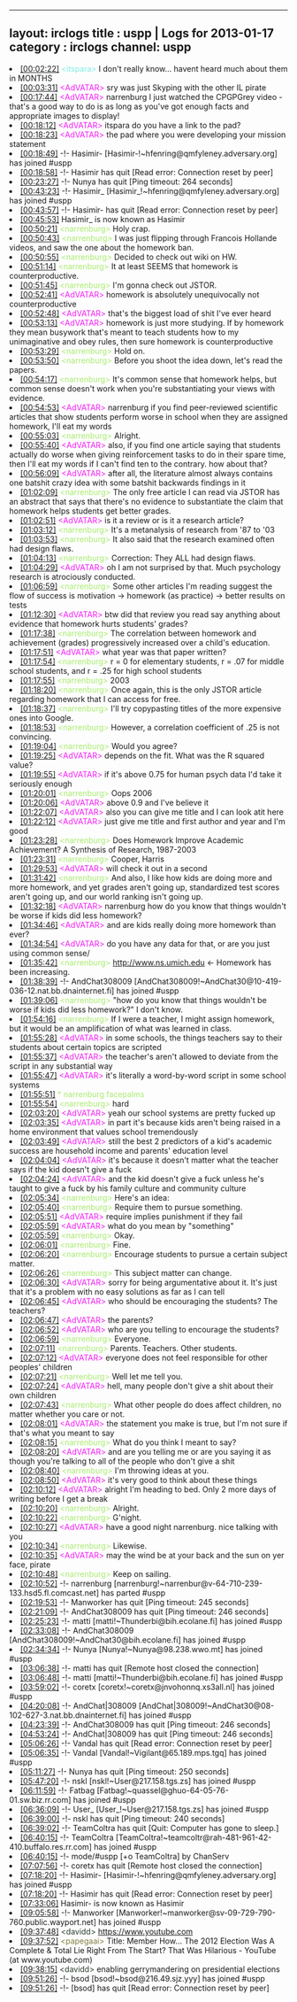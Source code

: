 
---
layout: irclogs
title : uspp | Logs for 2013-01-17
category : irclogs
channel: uspp
---
<li class="logitem"><a href="#00:02:22" name="00:02:22" class="time">[00:02:22]</a> <span class="person" style="color:#7deee6">&lt;itspara&gt;</span> I don't really know... havent heard much about them in MONTHS </li>
<li class="logitem"><a href="#00:03:31" name="00:03:31" class="time">[00:03:31]</a> <span class="person" style="color:#f51bf7">&lt;AdVATAR&gt;</span> sry was just Skyping with the other IL pirate </li>
<li class="logitem"><a href="#00:17:44" name="00:17:44" class="time">[00:17:44]</a> <span class="person" style="color:#f51bf7">&lt;AdVATAR&gt;</span> narrenburg I just watched the CPGPGrey video - that's a good way to do is as long as you've got enough facts and appropriate images to display! </li>
<li class="logitem"><a href="#00:18:12" name="00:18:12" class="time">[00:18:12]</a> <span class="person" style="color:#f51bf7">&lt;AdVATAR&gt;</span> itspara do you have a link to the pad? </li>
<li class="logitem"><a href="#00:18:23" name="00:18:23" class="time">[00:18:23]</a> <span class="person" style="color:#f51bf7">&lt;AdVATAR&gt;</span> the pad where you were developing your mission statement </li>
<li class="logitem"><a href="#00:18:49" name="00:18:49" class="time">[00:18:49]</a> -!- <span class="join">Hasimir-</span> [Hasimir-!~hfenring@qmfyleney.adversary.org] has joined #uspp </li>
<li class="logitem"><a href="#00:18:58" name="00:18:58" class="time">[00:18:58]</a> -!- <span class="quit">Hasimir</span> has quit [Read error: Connection reset by peer] </li>
<li class="logitem"><a href="#00:23:27" name="00:23:27" class="time">[00:23:27]</a> -!- <span class="quit">Nunya</span> has quit [Ping timeout: 264 seconds] </li>
<li class="logitem"><a href="#00:43:23" name="00:43:23" class="time">[00:43:23]</a> -!- <span class="join">Hasimir_</span> [Hasimir_!~hfenring@qmfyleney.adversary.org] has joined #uspp </li>
<li class="logitem"><a href="#00:43:57" name="00:43:57" class="time">[00:43:57]</a> -!- <span class="quit">Hasimir-</span> has quit [Read error: Connection reset by peer] </li>
<li class="logitem"><a href="#00:45:53" name="00:45:53" class="time">[00:45:53]</a> <span class="nick">Hasimir_</span> is now known as <span class="nick">Hasimir</span> </li>
<li class="logitem"><a href="#00:50:21" name="00:50:21" class="time">[00:50:21]</a> <span class="person" style="color:#a8ec6e">&lt;narrenburg&gt;</span> Holy crap. </li>
<li class="logitem"><a href="#00:50:43" name="00:50:43" class="time">[00:50:43]</a> <span class="person" style="color:#a8ec6e">&lt;narrenburg&gt;</span> I was just flipping through Francois Hollande videos, and saw the one about the homework ban. </li>
<li class="logitem"><a href="#00:50:55" name="00:50:55" class="time">[00:50:55]</a> <span class="person" style="color:#a8ec6e">&lt;narrenburg&gt;</span> Decided to check out wiki on HW. </li>
<li class="logitem"><a href="#00:51:14" name="00:51:14" class="time">[00:51:14]</a> <span class="person" style="color:#a8ec6e">&lt;narrenburg&gt;</span> It at least SEEMS that homework is counterproductive. </li>
<li class="logitem"><a href="#00:51:45" name="00:51:45" class="time">[00:51:45]</a> <span class="person" style="color:#a8ec6e">&lt;narrenburg&gt;</span> I'm gonna check out JSTOR. </li>
<li class="logitem"><a href="#00:52:41" name="00:52:41" class="time">[00:52:41]</a> <span class="person" style="color:#f51bf7">&lt;AdVATAR&gt;</span> homework is absolutely unequivocally not counterproductive </li>
<li class="logitem"><a href="#00:52:48" name="00:52:48" class="time">[00:52:48]</a> <span class="person" style="color:#f51bf7">&lt;AdVATAR&gt;</span> that's the biggest load of shit I've ever heard </li>
<li class="logitem"><a href="#00:53:13" name="00:53:13" class="time">[00:53:13]</a> <span class="person" style="color:#f51bf7">&lt;AdVATAR&gt;</span> homework is just more studying.  If by homework they mean busywork that's meant to teach students how to my unimaginative and obey rules, then sure homework is counterproductive </li>
<li class="logitem"><a href="#00:53:29" name="00:53:29" class="time">[00:53:29]</a> <span class="person" style="color:#a8ec6e">&lt;narrenburg&gt;</span> Hold on. </li>
<li class="logitem"><a href="#00:53:50" name="00:53:50" class="time">[00:53:50]</a> <span class="person" style="color:#a8ec6e">&lt;narrenburg&gt;</span> Before you shoot the idea down, let's read the papers. </li>
<li class="logitem"><a href="#00:54:17" name="00:54:17" class="time">[00:54:17]</a> <span class="person" style="color:#a8ec6e">&lt;narrenburg&gt;</span> It's common sense that homework helps, but common sense doesn't work when you're substantiating your views with evidence. </li>
<li class="logitem"><a href="#00:54:53" name="00:54:53" class="time">[00:54:53]</a> <span class="person" style="color:#f51bf7">&lt;AdVATAR&gt;</span> narrenburg if you find peer-reviewed scientific articles that show students perform worse in school when they are assigned homework, I'll eat my words </li>
<li class="logitem"><a href="#00:55:03" name="00:55:03" class="time">[00:55:03]</a> <span class="person" style="color:#a8ec6e">&lt;narrenburg&gt;</span> Alright. </li>
<li class="logitem"><a href="#00:55:40" name="00:55:40" class="time">[00:55:40]</a> <span class="person" style="color:#f51bf7">&lt;AdVATAR&gt;</span> also, if you find one article saying that students actually do worse when giving reinforcement tasks to do in their spare time, then I'll eat my words if I can't find ten to the contrary.  how about that? </li>
<li class="logitem"><a href="#00:56:09" name="00:56:09" class="time">[00:56:09]</a> <span class="person" style="color:#f51bf7">&lt;AdVATAR&gt;</span> after all, the literature almost always contains one batshit crazy idea with some batshit backwards findings in it </li>
<li class="logitem"><a href="#01:02:09" name="01:02:09" class="time">[01:02:09]</a> <span class="person" style="color:#a8ec6e">&lt;narrenburg&gt;</span> The only free article I can read via JSTOR has an abstract that says that there's no evidence to substantiate the claim that homework helps students get better grades. </li>
<li class="logitem"><a href="#01:02:51" name="01:02:51" class="time">[01:02:51]</a> <span class="person" style="color:#f51bf7">&lt;AdVATAR&gt;</span> is it a review or is it a research article? </li>
<li class="logitem"><a href="#01:03:12" name="01:03:12" class="time">[01:03:12]</a> <span class="person" style="color:#a8ec6e">&lt;narrenburg&gt;</span> It's a metanalysis of research from '87 to '03 </li>
<li class="logitem"><a href="#01:03:53" name="01:03:53" class="time">[01:03:53]</a> <span class="person" style="color:#a8ec6e">&lt;narrenburg&gt;</span> It also said that the research examined often had design flaws. </li>
<li class="logitem"><a href="#01:04:13" name="01:04:13" class="time">[01:04:13]</a> <span class="person" style="color:#a8ec6e">&lt;narrenburg&gt;</span> Correction: They ALL had design flaws. </li>
<li class="logitem"><a href="#01:04:29" name="01:04:29" class="time">[01:04:29]</a> <span class="person" style="color:#f51bf7">&lt;AdVATAR&gt;</span> oh I am not surprised by that.  Much psychology research is atrociously conducted. </li>
<li class="logitem"><a href="#01:06:59" name="01:06:59" class="time">[01:06:59]</a> <span class="person" style="color:#a8ec6e">&lt;narrenburg&gt;</span> Some other articles I'm reading suggest the flow of success is motivation -&gt; homework (as practice) -&gt; better results on tests </li>
<li class="logitem"><a href="#01:12:30" name="01:12:30" class="time">[01:12:30]</a> <span class="person" style="color:#f51bf7">&lt;AdVATAR&gt;</span> btw did that review you read say anything about evidence that homework hurts students' grades? </li>
<li class="logitem"><a href="#01:17:38" name="01:17:38" class="time">[01:17:38]</a> <span class="person" style="color:#a8ec6e">&lt;narrenburg&gt;</span> The correlation between homework and achievement (grades) progressively increased over a child's education. </li>
<li class="logitem"><a href="#01:17:51" name="01:17:51" class="time">[01:17:51]</a> <span class="person" style="color:#f51bf7">&lt;AdVATAR&gt;</span> what year was that paper written? </li>
<li class="logitem"><a href="#01:17:54" name="01:17:54" class="time">[01:17:54]</a> <span class="person" style="color:#a8ec6e">&lt;narrenburg&gt;</span> r = 0  for elementary students, r = .07 for middle school students, and r = .25 for high school students </li>
<li class="logitem"><a href="#01:17:55" name="01:17:55" class="time">[01:17:55]</a> <span class="person" style="color:#a8ec6e">&lt;narrenburg&gt;</span> 2003 </li>
<li class="logitem"><a href="#01:18:20" name="01:18:20" class="time">[01:18:20]</a> <span class="person" style="color:#a8ec6e">&lt;narrenburg&gt;</span> Once again, this is the only JSTOR article regarding homework that I can access for free. </li>
<li class="logitem"><a href="#01:18:37" name="01:18:37" class="time">[01:18:37]</a> <span class="person" style="color:#a8ec6e">&lt;narrenburg&gt;</span> I'll try copypasting titles of the more expensive ones into Google. </li>
<li class="logitem"><a href="#01:18:53" name="01:18:53" class="time">[01:18:53]</a> <span class="person" style="color:#a8ec6e">&lt;narrenburg&gt;</span> However, a correlation coefficient of .25 is not convincing. </li>
<li class="logitem"><a href="#01:19:04" name="01:19:04" class="time">[01:19:04]</a> <span class="person" style="color:#a8ec6e">&lt;narrenburg&gt;</span> Would you agree? </li>
<li class="logitem"><a href="#01:19:25" name="01:19:25" class="time">[01:19:25]</a> <span class="person" style="color:#f51bf7">&lt;AdVATAR&gt;</span> depends on the fit.  What was the R squared value? </li>
<li class="logitem"><a href="#01:19:55" name="01:19:55" class="time">[01:19:55]</a> <span class="person" style="color:#f51bf7">&lt;AdVATAR&gt;</span> if it's above 0.75 for human psych data I'd take it seriously enough </li>
<li class="logitem"><a href="#01:20:01" name="01:20:01" class="time">[01:20:01]</a> <span class="person" style="color:#a8ec6e">&lt;narrenburg&gt;</span> Oops 2006 </li>
<li class="logitem"><a href="#01:20:06" name="01:20:06" class="time">[01:20:06]</a> <span class="person" style="color:#f51bf7">&lt;AdVATAR&gt;</span> above 0.9 and I've believe it </li>
<li class="logitem"><a href="#01:22:07" name="01:22:07" class="time">[01:22:07]</a> <span class="person" style="color:#f51bf7">&lt;AdVATAR&gt;</span> also you can give me title and I can look atit here </li>
<li class="logitem"><a href="#01:22:12" name="01:22:12" class="time">[01:22:12]</a> <span class="person" style="color:#f51bf7">&lt;AdVATAR&gt;</span> just give me title and first author and year and I'm good </li>
<li class="logitem"><a href="#01:23:28" name="01:23:28" class="time">[01:23:28]</a> <span class="person" style="color:#a8ec6e">&lt;narrenburg&gt;</span> Does Homework Improve Academic Achievement? A Synthesis of Research, 1987-2003 </li>
<li class="logitem"><a href="#01:23:31" name="01:23:31" class="time">[01:23:31]</a> <span class="person" style="color:#a8ec6e">&lt;narrenburg&gt;</span> Cooper, Harris </li>
<li class="logitem"><a href="#01:29:53" name="01:29:53" class="time">[01:29:53]</a> <span class="person" style="color:#f51bf7">&lt;AdVATAR&gt;</span> will check it out in a second </li>
<li class="logitem"><a href="#01:31:42" name="01:31:42" class="time">[01:31:42]</a> <span class="person" style="color:#a8ec6e">&lt;narrenburg&gt;</span> And also, I like how kids are doing more and more homework, and yet grades aren't going up, standardized test scores aren't going up, and our world ranking isn't going up. </li>
<li class="logitem"><a href="#01:32:18" name="01:32:18" class="time">[01:32:18]</a> <span class="person" style="color:#f51bf7">&lt;AdVATAR&gt;</span> narrenburg how do you know that things wouldn't be worse if kids did less homework? </li>
<li class="logitem"><a href="#01:34:46" name="01:34:46" class="time">[01:34:46]</a> <span class="person" style="color:#f51bf7">&lt;AdVATAR&gt;</span> and are kids really doing more homework than ever? </li>
<li class="logitem"><a href="#01:34:54" name="01:34:54" class="time">[01:34:54]</a> <span class="person" style="color:#f51bf7">&lt;AdVATAR&gt;</span> do you have any data for that, or are you just using common sense/ </li>
<li class="logitem"><a href="#01:35:42" name="01:35:42" class="time">[01:35:42]</a> <span class="person" style="color:#a8ec6e">&lt;narrenburg&gt;</span> <a href="http://www.ns.umich.edu/Releases/2004/Nov04/teen_time_report.pdf" target="_blank">http://www.ns.umich.edu</a> &lt;- Homework has been increasing. </li>
<li class="logitem"><a href="#01:38:39" name="01:38:39" class="time">[01:38:39]</a> -!- <span class="join">AndChat308009</span> [AndChat308009!~AndChat30@10-419-036-12.nat.bb.dnainternet.fi] has joined #uspp </li>
<li class="logitem"><a href="#01:39:06" name="01:39:06" class="time">[01:39:06]</a> <span class="person" style="color:#a8ec6e">&lt;narrenburg&gt;</span> "how do you know that things wouldn't be worse if kids did less homework?" I don't know. </li>
<li class="logitem"><a href="#01:54:16" name="01:54:16" class="time">[01:54:16]</a> <span class="person" style="color:#a8ec6e">&lt;narrenburg&gt;</span> If I were a teacher, I might assign homework, but it would be an amplification of what was learned in class. </li>
<li class="logitem"><a href="#01:55:28" name="01:55:28" class="time">[01:55:28]</a> <span class="person" style="color:#f51bf7">&lt;AdVATAR&gt;</span> in some schools, the things teachers say to their students about certain topics are scripted </li>
<li class="logitem"><a href="#01:55:37" name="01:55:37" class="time">[01:55:37]</a> <span class="person" style="color:#f51bf7">&lt;AdVATAR&gt;</span> the teacher's aren't allowed to deviate from the script in any substantial way </li>
<li class="logitem"><a href="#01:55:47" name="01:55:47" class="time">[01:55:47]</a> <span class="person" style="color:#f51bf7">&lt;AdVATAR&gt;</span> it's literally a word-by-word script in some school systems </li>
<li class="logitem"><a href="#01:55:51" name="01:55:51" class="time">[01:55:51]</a> <span class="person" style="color:#a8ec6e">* narrenburg facepalms</span> </li>
<li class="logitem"><a href="#01:55:54" name="01:55:54" class="time">[01:55:54]</a> <span class="person" style="color:#a8ec6e">&lt;narrenburg&gt;</span> hard </li>
<li class="logitem"><a href="#02:03:20" name="02:03:20" class="time">[02:03:20]</a> <span class="person" style="color:#f51bf7">&lt;AdVATAR&gt;</span> yeah our school systems are pretty fucked up </li>
<li class="logitem"><a href="#02:03:35" name="02:03:35" class="time">[02:03:35]</a> <span class="person" style="color:#f51bf7">&lt;AdVATAR&gt;</span> in part it's because kids aren't being raised in a home environment that values school tremendously </li>
<li class="logitem"><a href="#02:03:49" name="02:03:49" class="time">[02:03:49]</a> <span class="person" style="color:#f51bf7">&lt;AdVATAR&gt;</span> still the best 2 predictors of a kid's academic success are household income and parents' education level </li>
<li class="logitem"><a href="#02:04:04" name="02:04:04" class="time">[02:04:04]</a> <span class="person" style="color:#f51bf7">&lt;AdVATAR&gt;</span> it's because it doesn't matter what the teacher says if the kid doesn't give a fuck </li>
<li class="logitem"><a href="#02:04:24" name="02:04:24" class="time">[02:04:24]</a> <span class="person" style="color:#f51bf7">&lt;AdVATAR&gt;</span> and the kid doesn't give a fuck unless he's taught to give a fuck by his family culture and community culture </li>
<li class="logitem"><a href="#02:05:34" name="02:05:34" class="time">[02:05:34]</a> <span class="person" style="color:#a8ec6e">&lt;narrenburg&gt;</span> Here's an idea: </li>
<li class="logitem"><a href="#02:05:40" name="02:05:40" class="time">[02:05:40]</a> <span class="person" style="color:#a8ec6e">&lt;narrenburg&gt;</span> Require them to pursue something. </li>
<li class="logitem"><a href="#02:05:51" name="02:05:51" class="time">[02:05:51]</a> <span class="person" style="color:#f51bf7">&lt;AdVATAR&gt;</span> require implies punishment if they fail </li>
<li class="logitem"><a href="#02:05:59" name="02:05:59" class="time">[02:05:59]</a> <span class="person" style="color:#f51bf7">&lt;AdVATAR&gt;</span> what do you mean by "something" </li>
<li class="logitem"><a href="#02:05:59" name="02:05:59" class="time">[02:05:59]</a> <span class="person" style="color:#a8ec6e">&lt;narrenburg&gt;</span> Okay. </li>
<li class="logitem"><a href="#02:06:01" name="02:06:01" class="time">[02:06:01]</a> <span class="person" style="color:#a8ec6e">&lt;narrenburg&gt;</span> Fine. </li>
<li class="logitem"><a href="#02:06:20" name="02:06:20" class="time">[02:06:20]</a> <span class="person" style="color:#a8ec6e">&lt;narrenburg&gt;</span> Encourage students to pursue a certain subject matter. </li>
<li class="logitem"><a href="#02:06:26" name="02:06:26" class="time">[02:06:26]</a> <span class="person" style="color:#a8ec6e">&lt;narrenburg&gt;</span> This subject matter can change. </li>
<li class="logitem"><a href="#02:06:30" name="02:06:30" class="time">[02:06:30]</a> <span class="person" style="color:#f51bf7">&lt;AdVATAR&gt;</span> sorry for being argumentative about it.  It's just that it's a problem with no easy solutions as far as I can tell </li>
<li class="logitem"><a href="#02:06:45" name="02:06:45" class="time">[02:06:45]</a> <span class="person" style="color:#f51bf7">&lt;AdVATAR&gt;</span> who should be encouraging the students?  The teachers? </li>
<li class="logitem"><a href="#02:06:47" name="02:06:47" class="time">[02:06:47]</a> <span class="person" style="color:#f51bf7">&lt;AdVATAR&gt;</span> the parents? </li>
<li class="logitem"><a href="#02:06:52" name="02:06:52" class="time">[02:06:52]</a> <span class="person" style="color:#f51bf7">&lt;AdVATAR&gt;</span> who are you telling to encourage the students? </li>
<li class="logitem"><a href="#02:06:59" name="02:06:59" class="time">[02:06:59]</a> <span class="person" style="color:#a8ec6e">&lt;narrenburg&gt;</span> Everyone. </li>
<li class="logitem"><a href="#02:07:11" name="02:07:11" class="time">[02:07:11]</a> <span class="person" style="color:#a8ec6e">&lt;narrenburg&gt;</span> Parents. Teachers. Other students. </li>
<li class="logitem"><a href="#02:07:12" name="02:07:12" class="time">[02:07:12]</a> <span class="person" style="color:#f51bf7">&lt;AdVATAR&gt;</span> everyone does not feel responsible for other peoples' children </li>
<li class="logitem"><a href="#02:07:21" name="02:07:21" class="time">[02:07:21]</a> <span class="person" style="color:#a8ec6e">&lt;narrenburg&gt;</span> Well let me tell you. </li>
<li class="logitem"><a href="#02:07:24" name="02:07:24" class="time">[02:07:24]</a> <span class="person" style="color:#f51bf7">&lt;AdVATAR&gt;</span> hell, many people don't give a shit about their own children </li>
<li class="logitem"><a href="#02:07:43" name="02:07:43" class="time">[02:07:43]</a> <span class="person" style="color:#a8ec6e">&lt;narrenburg&gt;</span> What other people do does affect children, no matter whether you care or not. </li>
<li class="logitem"><a href="#02:08:01" name="02:08:01" class="time">[02:08:01]</a> <span class="person" style="color:#f51bf7">&lt;AdVATAR&gt;</span> the statement you make is true, but I'm not sure if that's what you meant to say </li>
<li class="logitem"><a href="#02:08:15" name="02:08:15" class="time">[02:08:15]</a> <span class="person" style="color:#a8ec6e">&lt;narrenburg&gt;</span> What do you think I meant to say? </li>
<li class="logitem"><a href="#02:08:20" name="02:08:20" class="time">[02:08:20]</a> <span class="person" style="color:#f51bf7">&lt;AdVATAR&gt;</span> and are you telling me or are you saying it as though you're talking to all of the people who don't give a shit </li>
<li class="logitem"><a href="#02:08:40" name="02:08:40" class="time">[02:08:40]</a> <span class="person" style="color:#a8ec6e">&lt;narrenburg&gt;</span> I'm throwing ideas at you. </li>
<li class="logitem"><a href="#02:08:50" name="02:08:50" class="time">[02:08:50]</a> <span class="person" style="color:#f51bf7">&lt;AdVATAR&gt;</span> it's very good to think about these things </li>
<li class="logitem"><a href="#02:10:12" name="02:10:12" class="time">[02:10:12]</a> <span class="person" style="color:#f51bf7">&lt;AdVATAR&gt;</span> alright I'm heading to bed.  Only 2 more days of writing before I get a break </li>
<li class="logitem"><a href="#02:10:20" name="02:10:20" class="time">[02:10:20]</a> <span class="person" style="color:#a8ec6e">&lt;narrenburg&gt;</span> Alright. </li>
<li class="logitem"><a href="#02:10:22" name="02:10:22" class="time">[02:10:22]</a> <span class="person" style="color:#a8ec6e">&lt;narrenburg&gt;</span> G'night. </li>
<li class="logitem"><a href="#02:10:27" name="02:10:27" class="time">[02:10:27]</a> <span class="person" style="color:#f51bf7">&lt;AdVATAR&gt;</span> have a good night narrenburg.  nice talking with you </li>
<li class="logitem"><a href="#02:10:34" name="02:10:34" class="time">[02:10:34]</a> <span class="person" style="color:#a8ec6e">&lt;narrenburg&gt;</span> Likewise. </li>
<li class="logitem"><a href="#02:10:35" name="02:10:35" class="time">[02:10:35]</a> <span class="person" style="color:#f51bf7">&lt;AdVATAR&gt;</span> may the wind be at your back and the sun on yer face, pirate </li>
<li class="logitem"><a href="#02:10:48" name="02:10:48" class="time">[02:10:48]</a> <span class="person" style="color:#a8ec6e">&lt;narrenburg&gt;</span> Keep on sailing. </li>
<li class="logitem"><a href="#02:10:52" name="02:10:52" class="time">[02:10:52]</a> -!- <span class="part">narrenburg</span> [narrenburg!~narrenbur@v-64-710-239-133.hsd5.fl.comcast.net] has parted #uspp </li>
<li class="logitem"><a href="#02:19:53" name="02:19:53" class="time">[02:19:53]</a> -!- <span class="quit">Manworker</span> has quit [Ping timeout: 245 seconds] </li>
<li class="logitem"><a href="#02:21:09" name="02:21:09" class="time">[02:21:09]</a> -!- <span class="quit">AndChat308009</span> has quit [Ping timeout: 246 seconds] </li>
<li class="logitem"><a href="#02:25:23" name="02:25:23" class="time">[02:25:23]</a> -!- <span class="join">matti</span> [matti!~Thunderbi@bih.ecolane.fi] has joined #uspp </li>
<li class="logitem"><a href="#02:33:08" name="02:33:08" class="time">[02:33:08]</a> -!- <span class="join">AndChat308009</span> [AndChat308009!~AndChat30@bih.ecolane.fi] has joined #uspp </li>
<li class="logitem"><a href="#02:34:34" name="02:34:34" class="time">[02:34:34]</a> -!- <span class="join">Nunya</span> [Nunya!~Nunya@98.238.wwo.mt] has joined #uspp </li>
<li class="logitem"><a href="#03:06:38" name="03:06:38" class="time">[03:06:38]</a> -!- <span class="quit">matti</span> has quit [Remote host closed the connection] </li>
<li class="logitem"><a href="#03:06:48" name="03:06:48" class="time">[03:06:48]</a> -!- <span class="join">matti</span> [matti!~Thunderbi@bih.ecolane.fi] has joined #uspp </li>
<li class="logitem"><a href="#03:59:02" name="03:59:02" class="time">[03:59:02]</a> -!- <span class="join">coretx</span> [coretx!~coretx@jnvohonnq.xs3all.nl] has joined #uspp </li>
<li class="logitem"><a href="#04:20:08" name="04:20:08" class="time">[04:20:08]</a> -!- <span class="join">AndChat|308009</span> [AndChat|308009!~AndChat30@08-102-627-3.nat.bb.dnainternet.fi] has joined #uspp </li>
<li class="logitem"><a href="#04:23:39" name="04:23:39" class="time">[04:23:39]</a> -!- <span class="quit">AndChat308009</span> has quit [Ping timeout: 246 seconds] </li>
<li class="logitem"><a href="#04:53:24" name="04:53:24" class="time">[04:53:24]</a> -!- <span class="quit">AndChat|308009</span> has quit [Ping timeout: 246 seconds] </li>
<li class="logitem"><a href="#05:06:26" name="05:06:26" class="time">[05:06:26]</a> -!- <span class="quit">Vandal</span> has quit [Read error: Connection reset by peer] </li>
<li class="logitem"><a href="#05:06:35" name="05:06:35" class="time">[05:06:35]</a> -!- <span class="join">Vandal</span> [Vandal!~Vigilant@65.189.mps.tgq] has joined #uspp </li>
<li class="logitem"><a href="#05:11:27" name="05:11:27" class="time">[05:11:27]</a> -!- <span class="quit">Nunya</span> has quit [Ping timeout: 250 seconds] </li>
<li class="logitem"><a href="#05:47:20" name="05:47:20" class="time">[05:47:20]</a> -!- <span class="join">nskl</span> [nskl!~User@217.158.tgs.zs] has joined #uspp </li>
<li class="logitem"><a href="#06:11:59" name="06:11:59" class="time">[06:11:59]</a> -!- <span class="join">Fatbag</span> [Fatbag!~quassel@ghuo-64-05-76-01.sw.biz.rr.com] has joined #uspp </li>
<li class="logitem"><a href="#06:36:09" name="06:36:09" class="time">[06:36:09]</a> -!- <span class="join">User_</span> [User_!~User@217.158.tgs.zs] has joined #uspp </li>
<li class="logitem"><a href="#06:39:00" name="06:39:00" class="time">[06:39:00]</a> -!- <span class="quit">nskl</span> has quit [Ping timeout: 240 seconds] </li>
<li class="logitem"><a href="#06:39:02" name="06:39:02" class="time">[06:39:02]</a> -!- <span class="quit">TeamColtra</span> has quit [Quit: Computer has gone to sleep.] </li>
<li class="logitem"><a href="#06:40:15" name="06:40:15" class="time">[06:40:15]</a> -!- <span class="join">TeamColtra</span> [TeamColtra!~teamcoltr@rah-481-961-42-410.buffalo.res.rr.com] has joined #uspp </li>
<li class="logitem"><a href="#06:40:15" name="06:40:15" class="time">[06:40:15]</a> -!- mode/<span class="mode">#uspp</span> [+o TeamColtra] by ChanServ </li>
<li class="logitem"><a href="#07:07:56" name="07:07:56" class="time">[07:07:56]</a> -!- <span class="quit">coretx</span> has quit [Remote host closed the connection] </li>
<li class="logitem"><a href="#07:18:20" name="07:18:20" class="time">[07:18:20]</a> -!- <span class="join">Hasimir-</span> [Hasimir-!~hfenring@qmfyleney.adversary.org] has joined #uspp </li>
<li class="logitem"><a href="#07:18:20" name="07:18:20" class="time">[07:18:20]</a> -!- <span class="quit">Hasimir</span> has quit [Read error: Connection reset by peer] </li>
<li class="logitem"><a href="#07:33:06" name="07:33:06" class="time">[07:33:06]</a> <span class="nick">Hasimir-</span> is now known as <span class="nick">Hasimir</span> </li>
<li class="logitem"><a href="#09:05:58" name="09:05:58" class="time">[09:05:58]</a> -!- <span class="join">Manworker</span> [Manworker!~manworker@sv-09-729-790-760.public.wayport.net] has joined #uspp </li>
<li class="logitem"><a href="#09:37:48" name="09:37:48" class="time">[09:37:48]</a> <span class="person" style="color:#2d3f2f">&lt;davidd&gt;</span> <a href="https://www.youtube.com/watch?v=gpMGAGkpglo" target="_blank">https://www.youtube.com</a> </li>
<li class="logitem"><a href="#09:37:52" name="09:37:52" class="time">[09:37:52]</a> <span class="person" style="color:#817e41">&lt;papegaai&gt;</span> Title: Member How... The 2012 Election Was A Complete &amp; Total Lie Right From The Start? That Was Hilarious - YouTube (at www.youtube.com) </li>
<li class="logitem"><a href="#09:38:15" name="09:38:15" class="time">[09:38:15]</a> <span class="person" style="color:#2d3f2f">&lt;davidd&gt;</span> enabling gerrymandering on presidential elections </li>
<li class="logitem"><a href="#09:51:26" name="09:51:26" class="time">[09:51:26]</a> -!- <span class="join">bsod</span> [bsod!~bsod@216.49.sjz.yyy] has joined #uspp </li>
<li class="logitem"><a href="#09:51:26" name="09:51:26" class="time">[09:51:26]</a> -!- <span class="quit">[bsod]</span> has quit [Read error: Connection reset by peer] </li>


